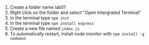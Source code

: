 1. Create a folder name lab01
2. RIght click on the folder and select "Open Intergrated Terminal"
3. In the terminal type `npm init`
4. In the terminal type `npm install express`
5. Create a new file named `index.js`
6. To automatically restart, install node monitor with `npm install -g nodemon`